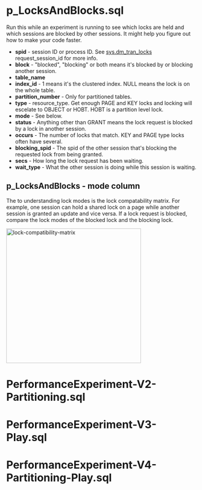 # p_LocksAndBlocks.sql
Run this while an experiment is running to see which locks are held and which sessions are blocked by other sessions. It might help you figure out how to make your code faster.

- **spid** - session ID or process ID. See [sys.dm_tran_locks](https://learn.microsoft.com/en-us/sql/relational-databases/system-dynamic-management-views/sys-dm-tran-locks-transact-sql?view=sql-server-ver16) request_session_id for more info.
- **block** - "blocked", "blocking" or both means it's blocked by or blocking another session.
- **table_name**
- **index_id** - 1 means it's the clustered index. NULL means the lock is on the whole table.
- **partition_number** - Only for partitioned tables.
- **type** - resource_type. Get enough PAGE and KEY locks and locking will escelate to OBJECT or HOBT. HOBT is a partition level lock.
- **mode** - See below.
- **status** - Anything other than GRANT means the lock request is blocked by a lock in another session.
- **occurs** - The number of locks that match. KEY and PAGE type locks often have several.
- **blocking_spid** - The spid of the other session that's blocking the requested lock from being granted.
- **secs** - How long the lock request has been waiting.
- **wait_type** - What the other session is doing while this session is waiting.

## p_LocksAndBlocks - mode column
The to understanding lock modes is the lock compatability matrix. For example, one session can hold a shared lock on a page while another session is granted an update and vice versa. If a lock request is blocked, compare the lock modes of the blocked lock and the blocking lock.

<img width="357" alt="lock-compatibility-matrix" src="https://github.com/chucknewmanjr/PerformanceExperiment/assets/33396894/cf5d2ca9-330d-494a-bc89-0bc214cacfdd">

# PerformanceExperiment-V2-Partitioning.sql


# PerformanceExperiment-V3-Play.sql


# PerformanceExperiment-V4-Partitioning-Play.sql



